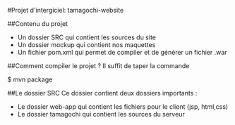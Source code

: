 #Projet d'intergiciel: tamagochi-website

##Contenu du projet
* Un dossier SRC qui contient les sources du site
* Un dossier mockup qui contient nos maquettes
* Un fichier pom.xml qui permet de compiler et de générer un fichier .war


##Comment compiler le projet ?
Il suffit de taper la commande 

$ mvn package

##Le dossier SRC
Ce dossier contient deux dossiers importants :
* Le dossier web-app qui contient les fichiers pour le client (jsp, html,css)
* Le dossier tamagochi qui contient les sources du serveur
